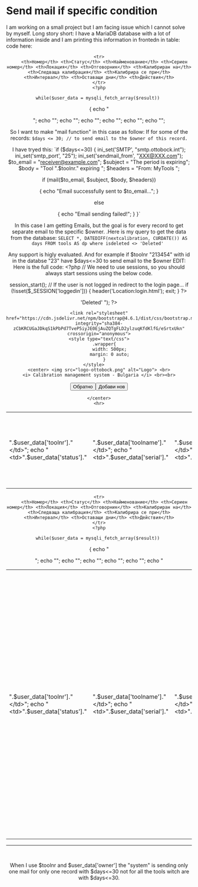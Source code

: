 
# Send mail if specific condition

I am working on a small project but I am facing issue which I cannot solve by myself.
Long story  short:
I have a MariaDB database with a lot of information inside and I am printing this information in frontedn in table:
code here:

<center> <table id="table_id" class="table table-striped">

    <tr>
        <th>Номер</th> <th>Статус</th> <th>Найменование</th> <th>Сериен номер</th> <th>Локация</th> <th>Отговорник</th> <th>Калибриран на</th> <th>Следваща калибрация</th> <th>Калибрира се при</th> <th>Интервал</th> <th>Оставащи дни</th> <th>Действия</th>
    </tr>
    <?php
    
    while($user_data = mysqli_fetch_array($result)) 
{
    echo "<tr>";
    echo "<td>".$user_data['toolnr']."</td>";
    echo "<td>".$user_data['status']."</td>";
    echo "<td>".$user_data['toolname']."</td>";
    echo "<td>".$user_data['serial']."</td>";
    echo "<td>".$user_data['usedat']."</td>";
    echo "<td>".$user_data['owner']."</td>";
    echo "<td>".$user_data['calibrated']."</td>";
    echo "<td>".$user_data['nextcalibration']."</td>";
    echo "<td>".$user_data['vendors']."</td>";
    echo "<td>".$user_data['lifetime']."</td>";
    echo "<td>";
    $toolnqkakav = $user_data['toolnr'];
    $days=$user_data['days'];
    if($days <= 30){
        echo "<span style='color:red;'>$days</span>";
    }
    else{
        echo "<span style='color:green;'>$days</span>";
    }
    echo "</td>";
    echo "<td><a href='edit.php?id=$user_data[id]'><img src='img/edit.png' ></a> | <a href='delete.php?id=$user_data[id]' onclick='return checkDelete()'><img src='img/delete.png'></a></td></tr>";


So I want to make "mail function" in this case as follow:
If for some of the records:
`$days <= 30; // to send email to the $owner of this record.`

I have tryed this:
`if ($days<=30)
{
ini_set('SMTP', "smtp.ottobock.int");
ini_set('smtp_port', "25");
ini_set('sendmail_from', "XXX@XXX.com");
$to_email = "receiver@example.com";
$subject = "The period is expiring";
$body = "Tool ".$toolnr." expiring ";
$headers = "From: MyTools ";
 
if (mail($to_email, $subject, $body, $headers))
 
{
    echo "Email successfully sent to $to_email...";
}
 
else
 
{
    echo "Email sending failed!";
} 
}`

In this case I am getting Emails, but the goal is for every record to get separate email to the specific $owner. .Here is my query to get the data from the database:
`SELECT *, DATEDIFF(nextcalibration, CURDATE()) AS days FROM tools AS dp where isdeleted <> 'Deleted' `

Any support is higly evaluated.
And for example if $toolnr "213454" with id in the databse "23" have $days<=30 to send email to the $owner 
EDIT:
Here is the full code:
    <?php
// We need to use sessions, so you should always start sessions using the below code.

session_start();
// If the user is not logged in redirect to the login page...
if (!isset($_SESSION['loggedin'])) {
     header('Location:login.html');
    exit;
}
?>

<?php
// Create database connection using config file
include_once("config.php");

// Fetch all users data from database
$result = mysqli_query($mysqli, "SELECT *, DATEDIFF(nextcalibration, CURDATE()) AS days FROM tools AS dp where isdeleted <> 'Deleted' ");

?>

<html>
<head>
    <title>Homepage</title>
    
    <link rel="stylesheet" href="https://cdn.jsdelivr.net/npm/bootstrap@4.6.1/dist/css/bootstrap.min.css" integrity="sha384-zCbKRCUGaJDkqS1kPbPd7TveP5iyJE0EjAuZQTgFLD2ylzuqKfdKlfG/eSrtxUkn" crossorigin="anonymous">
    <style type="text/css">
        .wrapper{
            width: 500px;
            margin: 0 auto;
        }
    </style>    
    <center> <img src="logo-ottobock.png" alt="Logo"> <br>
    <i> Calibration management system - Bulgaria </i> <br><br>
<input type="submit"  onclick="window.location.href='../';" class="btn btn-warning" value="Обратно" > 
<input type="submit"  onclick="window.location.href='../add/add.php';" class="btn btn-success" value="Добави нов" >

    </center>
    <hr>
</head>
<script src="https://code.jquery.com/jquery-3.5.0.js"></script>
<script language="JavaScript" type="text/javascript">
function checkDelete(){
    return confirm('Сериозно! Потврждавате ли изтриването ?');
}
</script>
<body>
    <center> <table id="table_id" class="table table-striped">

    <tr>
        <th>Номер</th> <th>Статус</th> <th>Найменование</th> <th>Сериен номер</th> <th>Локация</th> <th>Отговорник</th> <th>Калибриран на</th> <th>Следваща калибрация</th> <th>Калибрира се при</th> <th>Интервал</th> <th>Оставащи дни</th> <th>Действия</th>
    </tr>
    <?php
    
    while($user_data = mysqli_fetch_array($result)) 
{
    echo "<tr>";
    echo "<td>".$user_data['toolnr']."</td>";
    echo "<td>".$user_data['status']."</td>";
    echo "<td>".$user_data['toolname']."</td>";
    echo "<td>".$user_data['serial']."</td>";
    echo "<td>".$user_data['usedat']."</td>";
    echo "<td>".$user_data['owner']."</td>";
    echo "<td>".$user_data['calibrated']."</td>";
    echo "<td>".$user_data['nextcalibration']."</td>";
    echo "<td>".$user_data['vendors']."</td>";
    echo "<td>".$user_data['lifetime']."</td>";
    echo "<td>";
    
    $days=$user_data['days'];
    if($days <= 30){
        echo "<span style='color:red;'>$days</span>";
    }
    else{
        echo "<span style='color:green;'>$days</span>";
    }
    echo "</td>";
    echo "<td><a href='edit.php?id=$user_data[id]'><img src='img/edit.png' ></a> | <a href='delete.php?id=$user_data[id]' onclick='return checkDelete()'><img src='img/delete.png'></a></td></tr>";
}
/* mail function
if ($days<=30)
{
ini_set('SMTP', "smtp.ottobock.int");
ini_set('smtp_port', "25");
ini_set('sendmail_from', "XXX@XXX.com");
$to_email = "receiver@example.com";
$subject = "The period is expiring";
$body = "Tool ".$toolnr." expiring ";
$headers = "From: MyTools ";
 
if (mail($to_email, $subject, $body, $headers))
 
{
    echo "Email successfully sent to $to_email...";
}
 
else
 
{
    echo "Email sending failed!";
} 
}
 end mail function */
?>
</table> </center>
</body>
<hr>
<footer> 
<center> <br>

When I use $toolnr and $user_data['owner'] the "system" is sending only one mail for only one record with $days<=30 not for all the tools witch are with $days<=30.

        